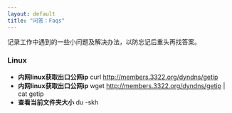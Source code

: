 ```yaml
---
layout: default
title: "问答：Faqs"
---
```

记录工作中遇到的一些小问题及解决办法，以防忘记后重头再找答案。

### Linux
* **内网linux获取出口公网ip** curl http://members.3322.org/dyndns/getip
* **内网linux获取出口公网ip** wget http://members.3322.org/dyndns/getip | cat getip
* **查看当前文件夹大小** du -skh